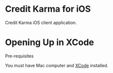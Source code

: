 Credit Karma for iOS
====================
Credit Karma iOS client application.

Opening Up in XCode
===================
Pre-requisites 

You must have Mac computer and <a href="https://itunes.apple.com/us/app/xcode/id497799835?mt=12">XCode</a> installed.
